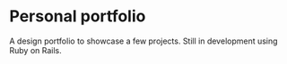 # Personal portfolio

A design portfolio to showcase a few projects. Still in development using Ruby on Rails.
